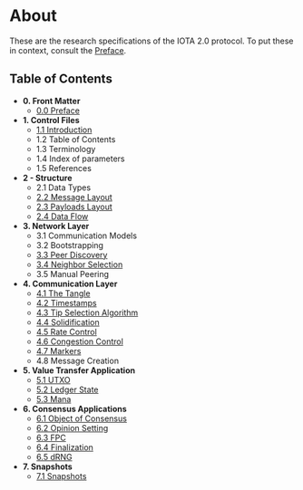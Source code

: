 # About

These are the research specifications of the IOTA 2.0 protocol.  To put these in context, consult the [Preface](./0.0%20Preface.md).

## Table of Contents

- **0. Front Matter**
	- [0.0 Preface](./0.0%20Preface.md)
- **1. Control Files**
	- [1.1	Introduction](./1.1%20Introduction.md)
	- 1.2	Table of Contents
	- 1.3	Terminology
	- 1.4	Index of parameters
	- 1.5	References
- **2 - Structure**
	- 2.1	Data Types
	- [2.2	Message Layout](./2.2%20Message%20Layout.md)
	- [2.3	Payloads Layout](./2.3%20Standard%20Payloads%20Layout.md)
	- [2.4	Data Flow](./2.4%20Data%20flow.md)
- **3. Network Layer**
	- 3.1	Communication Models
	- 3.2	Bootstrapping
	- [3.3	Peer Discovery](./3.3%20Peer%20Discovery.md)
	- [3.4	Neighbor Selection](./3.4%20Neighbor%20Selection.md)
	- 3.5	Manual Peering
- **4. Communication Layer**
	- [4.1	The Tangle](./4.1%20The%20Tangle.md)
	- [4.2 Timestamps](./4.2%20Timestamps.md)
	- [4.3 Tip Selection Algorithm](./4.3%20Tip%20Selection%20Algorithm.md)
	- [4.4	 Solidification](./4.4%20Solidification.md)
	- [4.5	 Rate Control](./4.5%20Rate%20Control.md)
	- [4.6 Congestion Control](./4.6%20Congestion%20Control.md)
	- [4.7	Markers](./4.7%20Markers.md)
	- 4.8	Message Creation
- **5. Value Transfer Application**
	- [5.1	UTXO](./5.1%20UTXO.md)
	- [5.2	Ledger State](./5.2%20Ledger%20State.md)
	- [5.3	Mana](./5.3%20Mana.md)
- **6. Consensus Applications**
	- [6.1 Object of Consensus](./6.1%20Objects%20of%20Consensus.md)
	- [6.2 Opinion Setting](./6.2%20Opinion%20Setting.md)
	- [6.3 FPC](./6.3%20Fast%20Probabilistic%20Consensus.md)
	- [6.4 Finalization](./6.4%20Finalization.md)
	- [6.5 dRNG](./6.5%20dRNG.md)
- **7. Snapshots**
	- [7.1 Snapshots](./7.1%20Snapshot.md)

